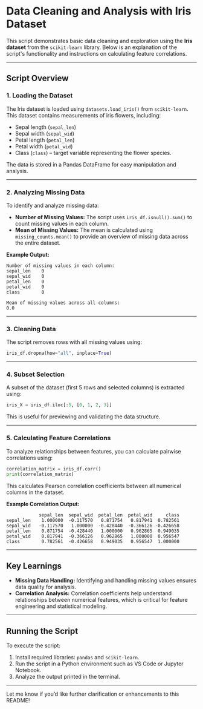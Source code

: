 
# Data Cleaning and Analysis with Iris Dataset

This script demonstrates basic data cleaning and exploration using the **Iris dataset** from the `scikit-learn` library. Below is an explanation of the script's functionality and instructions on calculating feature correlations.

---

## Script Overview

### 1. **Loading the Dataset**
The Iris dataset is loaded using `datasets.load_iris()` from `scikit-learn`. This dataset contains measurements of iris flowers, including:
- Sepal length (`sepal_len`)
- Sepal width (`sepal_wid`)
- Petal length (`petal_len`)
- Petal width (`petal_wid`)
- Class (`class`) – target variable representing the flower species.

The data is stored in a Pandas DataFrame for easy manipulation and analysis.

---

### 2. **Analyzing Missing Data**
To identify and analyze missing data:
- **Number of Missing Values:** The script uses `iris_df.isnull().sum()` to count missing values in each column.
- **Mean of Missing Values:** The mean is calculated using `missing_counts.mean()` to provide an overview of missing data across the entire dataset.

**Example Output:**
```plaintext
Number of missing values in each column:
sepal_len    0
sepal_wid    0
petal_len    0
petal_wid    0
class        0

Mean of missing values across all columns:
0.0
```

---

### 3. **Cleaning Data**
The script removes rows with all missing values using:
```python
iris_df.dropna(how="all", inplace=True)
```

---

### 4. **Subset Selection**
A subset of the dataset (first 5 rows and selected columns) is extracted using:
```python
iris_X = iris_df.iloc[:5, [0, 1, 2, 3]]
```
This is useful for previewing and validating the data structure.

---

### 5. **Calculating Feature Correlations**
To analyze relationships between features, you can calculate pairwise correlations using:
```python
correlation_matrix = iris_df.corr()
print(correlation_matrix)
```

This calculates Pearson correlation coefficients between all numerical columns in the dataset.

**Example Correlation Output:**
```plaintext
            sepal_len  sepal_wid  petal_len  petal_wid     class
sepal_len    1.000000  -0.117570   0.871754   0.817941  0.782561
sepal_wid   -0.117570   1.000000  -0.428440  -0.366126 -0.426658
petal_len    0.871754  -0.428440   1.000000   0.962865  0.949035
petal_wid    0.817941  -0.366126   0.962865   1.000000  0.956547
class        0.782561  -0.426658   0.949035   0.956547  1.000000
```

---

## Key Learnings
- **Missing Data Handling:** Identifying and handling missing values ensures data quality for analysis.
- **Correlation Analysis:** Correlation coefficients help understand relationships between numerical features, which is critical for feature engineering and statistical modeling.

---

## Running the Script
To execute the script:
1. Install required libraries: `pandas` and `scikit-learn`.
2. Run the script in a Python environment such as VS Code or Jupyter Notebook.
3. Analyze the output printed in the terminal.

---

Let me know if you’d like further clarification or enhancements to this README!
